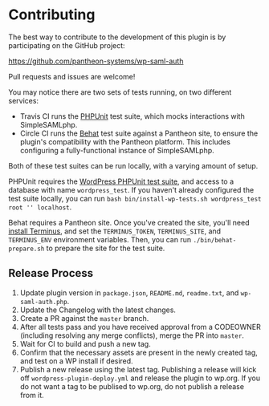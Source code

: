 # Contributing

The best way to contribute to the development of this plugin is by participating on the GitHub project:

https://github.com/pantheon-systems/wp-saml-auth

Pull requests and issues are welcome!

You may notice there are two sets of tests running, on two different services:

* Travis CI runs the [PHPUnit](https://phpunit.de/) test suite, which mocks interactions with SimpleSAMLphp.
* Circle CI runs the [Behat](http://behat.org/) test suite against a Pantheon site, to ensure the plugin's compatibility with the Pantheon platform. This includes configuring a fully-functional instance of SimpleSAMLphp.

Both of these test suites can be run locally, with a varying amount of setup.

PHPUnit requires the [WordPress PHPUnit test suite](https://make.wordpress.org/core/handbook/testing/automated-testing/phpunit/), and access to a database with name `wordpress_test`. If you haven't already configured the test suite locally, you can run `bash bin/install-wp-tests.sh wordpress_test root '' localhost`.

Behat requires a Pantheon site. Once you've created the site, you'll need [install Terminus](https://github.com/pantheon-systems/terminus#installation), and set the `TERMINUS_TOKEN`, `TERMINUS_SITE`, and `TERMINUS_ENV` environment variables. Then, you can run `./bin/behat-prepare.sh` to prepare the site for the test suite.

## Release Process

1. Update plugin version in `package.json`, `README.md`, `readme.txt`, and `wp-saml-auth.php`.
2. Update the Changelog with the latest changes.
3. Create a PR against the `master` branch.
4. After all tests pass and you have received approval from a CODEOWNER (including resolving any merge conflicts), merge the PR into `master`.
5. Wait for CI to build and push a new tag.
6. Confirm that the necessary assets are present in the newly created tag, and test on a WP install if desired.
7. Publish a new release using the latest tag. Publishing a release will kick off `wordpress-plugin-deploy.yml` and release the plugin to wp.org. If you do not want a tag to be publised to wp.org, do not publish a release from it.